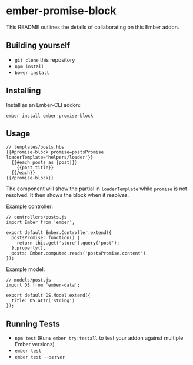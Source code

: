 # ember-promise-block

This README outlines the details of collaborating on this Ember addon.

## Building yourself

* `git clone` this repository
* `npm install`
* `bower install`

## Installing

Install as an Ember-CLI addon:

    ember install ember-promise-block

## Usage

    // templates/posts.hbs
    {{#promise-block promise=postsPromise loaderTemplate='helpers/loader'}}
      {{#each posts as |post|}}
        {{post.title}}
      {{/each}}
    {{/promise-block}}

The component will show the partial in `loaderTemplate` while `promise` is not resolved. It then shows the block when it resolves.

Example controller:

    // controllers/posts.js
    import Ember from 'ember';

    export default Ember.Controller.extend({
      postsPromise: function() {
        return this.get('store').query('post');
      }.property(),
      posts: Ember.computed.reads('postsPromise.content')
    });

Example model:

    // models/post.js
    import DS from 'ember-data';
    
    export default DS.Model.extend({
      title: DS.attr('string')
    });
    
## Running Tests

* `npm test` (Runs `ember try:testall` to test your addon against multiple Ember versions)
* `ember test`
* `ember test --server`
